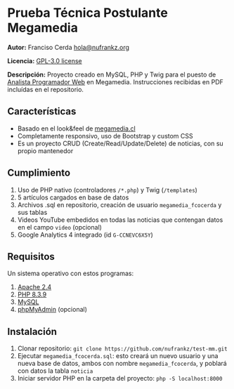 # Prueba Técnica Postulante Megamedia

**Autor:** Franciso Cerda <hola@nufrankz.org>

**Licencia:** [GPL-3.0 license](https://github.com/nufrankz/test-mm?tab=GPL-3.0-1-ov-file#readme)

**Descripción:** Proyecto creado en MySQL, PHP y Twig para el puesto de [Analista Programador Web](https://mega.trabajando.cl/empleos/ofertas/5719355/Analista-Programador---WEB.html) en Megamedia. Instrucciones recibidas en PDF incluídas en el repositorio.

## Características 

- Basado en el look&feel de [megamedia.cl](https://megamedia.cl/)
- Completamente responsivo, uso de Bootstrap y custom CSS
- Es un proyecto CRUD (Create/Read/Update/Delete) de noticias, con su propio mantenedor

## Cumplimiento

1. Uso de PHP nativo (controladores `/*.php`) y Twig (`/templates`)
2. 5 artículos cargados en base de datos
3. Archivos .sql en repositorio, creación de usuario `megamedia_fcocerda` y sus tablas
4. Videos YouTube embedidos en todas las noticias que contengan datos en el campo `video` (opcional)
5. Google Analytics 4 integrado (id `G-CCNEVC6X5Y`)

## Requisitos

Un sistema operativo con estos programas:
1. [Apache 2.4](https://www.apachelounge.com/download/)
2. [PHP 8.3.9](https://php.net)
3. [MySQL](https://www.mysql.com/products/community/)
4. [phpMyAdmin](https://www.phpmyadmin.net/) (opcional)

## Instalación

1. Clonar repositorio: `git clone https://github.com/nufrankz/test-mm.git`
2. Ejecutar `megamedia_fcocerda.sql`: esto creará un nuevo usuario y una nueva base de datos, ambos con nombre `megamedia_fcocerda`, y poblará con datos la tabla `noticia`
3. Iniciar servidor PHP en la carpeta del proyecto: `php -S localhost:8000`